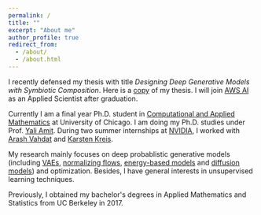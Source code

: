 ```yaml
---
permalink: /
title: ""
excerpt: "About me"
author_profile: true
redirect_from: 
  - /about/
  - /about.html
---
```

I recently defensed my thesis with title *Designing Deep Generative Models with Symbiotic Composition*. Here is a [copy](https://xavierxiao.github.io/files/thesis_final-compressed.pdf) of my thesis. I will join [AWS AI](https://aws.amazon.com/ai/) as an Applied Scientist after graduation.<br>

Currently I am a final year Ph.D. student in [Computational and Applied Mathematics](https://cam.uchicago.edu) at University of Chicago. I am doing my Ph.D. studies under Prof. [Yali Amit](https://galton.uchicago.edu/~amit/). During two summer internships at [NVIDIA](https://www.nvidia.com/en-us/research/), I worked with [Arash Vahdat](http://latentspace.cc/arash_vahdat/) and [Karsten Kreis](https://karstenkreis.github.io/). <br>

My research mainly focuses on deep probablistic generative models (including [VAEs](https://arxiv.org/abs/1906.02691), [normalizing flows](https://arxiv.org/abs/1912.02762), [energy-based models](https://deepgenerativemodels.github.io/assets/slides/cs236_lecture11.pdf) and [diffusion models](https://lilianweng.github.io/lil-log/2021/07/11/diffusion-models.html#nice)) and optimization. Besides, I have general interests in unsupervised learning techniques. <br>

Previously, I obtained my bachelor's degrees in Applied Mathematics and Statistics from UC Berkeley in 2017. <br>



